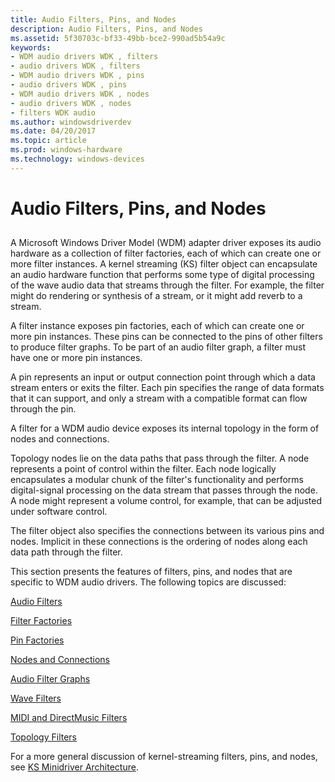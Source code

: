 ```yaml
---
title: Audio Filters, Pins, and Nodes
description: Audio Filters, Pins, and Nodes
ms.assetid: 5f30703c-bf33-49bb-bce2-990ad5b54a9c
keywords:
- WDM audio drivers WDK , filters
- audio drivers WDK , filters
- WDM audio drivers WDK , pins
- audio drivers WDK , pins
- WDM audio drivers WDK , nodes
- audio drivers WDK , nodes
- filters WDK audio
ms.author: windowsdriverdev
ms.date: 04/20/2017
ms.topic: article
ms.prod: windows-hardware
ms.technology: windows-devices
---
```


# Audio Filters, Pins, and Nodes


## <span id="audio_filters_pins_and_nodes"></span><span id="AUDIO_FILTERS_PINS_AND_NODES"></span>


A Microsoft Windows Driver Model (WDM) adapter driver exposes its audio hardware as a collection of filter factories, each of which can create one or more filter instances. A kernel streaming (KS) filter object can encapsulate an audio hardware function that performs some type of digital processing of the wave audio data that streams through the filter. For example, the filter might do rendering or synthesis of a stream, or it might add reverb to a stream.

A filter instance exposes pin factories, each of which can create one or more pin instances. These pins can be connected to the pins of other filters to produce filter graphs. To be part of an audio filter graph, a filter must have one or more pin instances.

A pin represents an input or output connection point through which a data stream enters or exits the filter. Each pin specifies the range of data formats that it can support, and only a stream with a compatible format can flow through the pin.

A filter for a WDM audio device exposes its internal topology in the form of nodes and connections.

Topology nodes lie on the data paths that pass through the filter. A node represents a point of control within the filter. Each node logically encapsulates a modular chunk of the filter's functionality and performs digital-signal processing on the data stream that passes through the node. A node might represent a volume control, for example, that can be adjusted under software control.

The filter object also specifies the connections between its various pins and nodes. Implicit in these connections is the ordering of nodes along each data path through the filter.

This section presents the features of filters, pins, and nodes that are specific to WDM audio drivers. The following topics are discussed:

[Audio Filters](audio-filters.md)

[Filter Factories](filter-factories.md)

[Pin Factories](pin-factories.md)

[Nodes and Connections](nodes-and-connections.md)

[Audio Filter Graphs](audio-filter-graphs.md)

[Wave Filters](wave-filters.md)

[MIDI and DirectMusic Filters](midi-and-directmusic-filters.md)

[Topology Filters](topology-filters.md)

For a more general discussion of kernel-streaming filters, pins, and nodes, see [KS Minidriver Architecture](https://msdn.microsoft.com/library/windows/hardware/ff567656).

 

 




